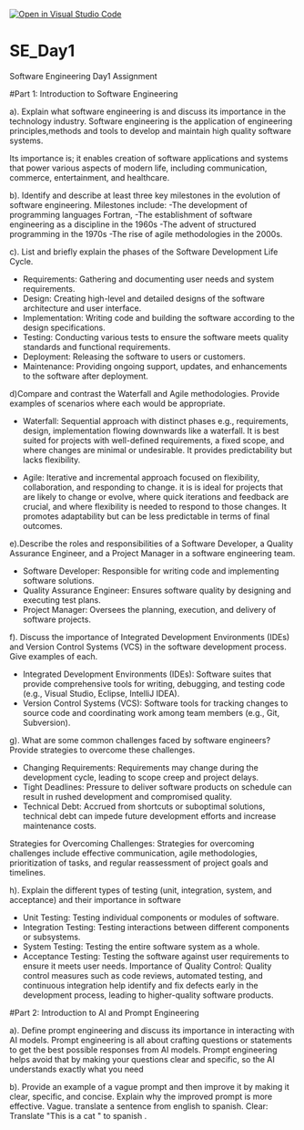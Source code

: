 [![Open in Visual Studio Code](https://classroom.github.com/assets/open-in-vscode-2e0aaae1b6195c2367325f4f02e2d04e9abb55f0b24a779b69b11b9e10269abc.svg)](https://classroom.github.com/online_ide?assignment_repo_id=15574318&assignment_repo_type=AssignmentRepo)
# SE_Day1
Software Engineering Day1 Assignment

#Part 1: Introduction to Software Engineering

a). Explain what software engineering is and discuss its importance in the technology industry.
Software engineering is the application of engineering principles,methods and tools to develop and maintain high quality software systems.

Its importance is; it enables  creation of software applications and systems that power various aspects of modern life, including communication, commerce, entertainment, and healthcare.



b). Identify and describe at least three key milestones in the evolution of software engineering.
Milestones include:
-The development of programming languages  Fortran,
-The establishment of software engineering as a discipline in the 1960s
-The advent of structured programming in the 1970s
-The rise of agile methodologies in the 2000s.


c). List and briefly explain the phases of the Software Development Life Cycle.
  - Requirements: Gathering and documenting user needs and system requirements.
  - Design: Creating high-level and detailed designs of the software architecture and user interface.
  - Implementation: Writing code and building the software according to the design specifications.
  - Testing: Conducting various tests to ensure the software meets quality standards and functional requirements.
  - Deployment: Releasing the software to users or customers.
  - Maintenance: Providing ongoing support, updates, and enhancements to the software after deployment.



d)Compare and contrast the Waterfall and Agile methodologies. Provide examples of scenarios where each would be appropriate.
 - Waterfall: Sequential approach with distinct phases e.g., requirements, design, implementation flowing downwards like a waterfall. It is  best suited for projects with well-defined requirements, a fixed scope, and where changes are minimal or undesirable. It provides predictability but lacks flexibility.
   
  - Agile: Iterative and incremental approach focused on flexibility, collaboration, and responding to change. it is  is ideal for projects that are likely to change or evolve, where quick iterations and feedback are crucial, and where flexibility is needed to respond to those changes. It promotes adaptability but can be less predictable in terms of final outcomes.


e).Describe the roles and responsibilities of a Software Developer, a Quality Assurance Engineer, and a Project Manager in a software engineering team.
  - Software Developer: Responsible for writing code and implementing software solutions.
  - Quality Assurance Engineer: Ensures software quality by designing and executing test plans.
  - Project Manager: Oversees the planning, execution, and delivery of software projects.



f). Discuss the importance of Integrated Development Environments (IDEs) and Version Control Systems (VCS) in the software development process. Give examples of each.
 - Integrated Development Environments (IDEs): Software suites that provide comprehensive tools for writing, debugging, and testing code (e.g., Visual Studio, Eclipse, IntelliJ IDEA).
  - Version Control Systems (VCS): Software tools for tracking changes to source code and coordinating work among team members (e.g., Git, Subversion).



g). What are some common challenges faced by software engineers? Provide strategies to overcome these challenges.
  - Changing Requirements: Requirements may change during the development cycle, leading to scope creep and project delays.
  - Tight Deadlines: Pressure to deliver software products on schedule can result in rushed development and compromised quality.
  - Technical Debt: Accrued from shortcuts or suboptimal solutions, technical debt can impede future development efforts and increase maintenance costs.
    
Strategies for Overcoming Challenges: Strategies for overcoming challenges include effective communication, agile methodologies, prioritization of tasks, and regular reassessment of project goals and timelines.



h). Explain the different types of testing (unit, integration, system, and acceptance) and their importance in software 
  - Unit Testing: Testing individual components or modules of software.
  - Integration Testing: Testing interactions between different components or subsystems.
  - System Testing: Testing the entire software system as a whole.
  - Acceptance Testing: Testing the software against user requirements to ensure it meets user needs.
Importance of Quality Control: Quality control measures such as code reviews, automated testing, and continuous integration help identify and fix defects early in the development process, leading to higher-quality software products.





#Part 2: Introduction to AI and Prompt Engineering


a). Define prompt engineering and discuss its importance in interacting with AI models.
Prompt engineering is all about crafting questions or statements to get the best possible responses from AI models.
Prompt engineering helps avoid that by making your questions clear and specific, so the AI understands exactly what you need


b). Provide an example of a vague prompt and then improve it by making it clear, specific, and concise. Explain why the improved prompt is more effective.
Vague. translate a sentence from english to spanish.
Clear: Translate "This is a cat " to spanish .
